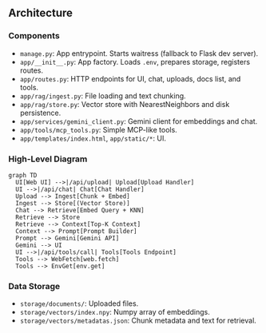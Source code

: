 ## Architecture

### Components
- `manage.py`: App entrypoint. Starts waitress (fallback to Flask dev server).
- `app/__init__.py`: App factory. Loads `.env`, prepares storage, registers routes.
- `app/routes.py`: HTTP endpoints for UI, chat, uploads, docs list, and tools.
- `app/rag/ingest.py`: File loading and text chunking.
- `app/rag/store.py`: Vector store with NearestNeighbors and disk persistence.
- `app/services/gemini_client.py`: Gemini client for embeddings and chat.
- `app/tools/mcp_tools.py`: Simple MCP-like tools.
- `app/templates/index.html`, `app/static/*`: UI.

### High-Level Diagram
```mermaid
graph TD
  UI[Web UI] -->|/api/upload| Upload[Upload Handler]
  UI -->|/api/chat| Chat[Chat Handler]
  Upload --> Ingest[Chunk + Embed]
  Ingest --> Store[(Vector Store)]
  Chat --> Retrieve[Embed Query + KNN]
  Retrieve --> Store
  Retrieve --> Context[Top-K Context]
  Context --> Prompt[Prompt Builder]
  Prompt --> Gemini[Gemini API]
  Gemini --> UI
  UI -->|/api/tools/call| Tools[Tools Endpoint]
  Tools --> WebFetch[web.fetch]
  Tools --> EnvGet[env.get]
```

### Data Storage
- `storage/documents/`: Uploaded files.
- `storage/vectors/index.npy`: Numpy array of embeddings.
- `storage/vectors/metadatas.json`: Chunk metadata and text for retrieval.


